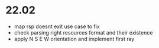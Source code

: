 # 22.02

* map rsp doesnt exit use case to fix
* check parsing right resources format and their existence
* apply N S E W orientation and implement first ray
